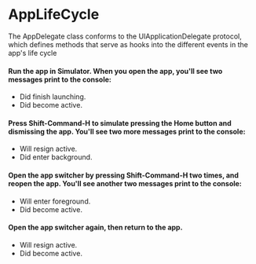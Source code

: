 # AppLifeCycle
The AppDelegate class conforms to the UIApplicationDelegate protocol, which defines methods that serve as hooks into the different events in the app's life cycle

#### Run the app in Simulator. When you open the app, you'll see two messages print to the console:
- Did finish launching.
- Did become active.
      
#### Press Shift-Command-H to simulate pressing the Home button and dismissing the app. You'll see two more messages print to the console:
- Will resign active.
- Did enter background.
      
#### Open the app switcher by pressing Shift-Command-H two times, and reopen the app. You'll see another two messages print to the console:
- Will enter foreground.
- Did become active.
      
#### Open the app switcher again, then return to the app.
 - Will resign active.
 - Did become active.

